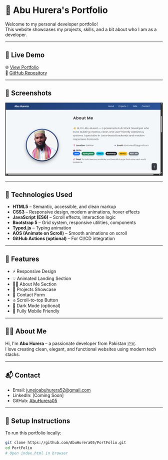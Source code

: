 # 💼 Abu Hurera's Portfolio

Welcome to my personal developer portfolio!  
This website showcases my projects, skills, and a bit about who I am as a developer.

---

## 🔗 Live Demo

🌐 [View Portfolio](https://abuhurera05.github.io/PortFolio/)  
📁 [GitHub Repository](https://github.com/AbuHurera05/PortFolio)

---

## 📸 Screenshots

![Screenshot](assets/images/Screenshot2.png)

---

## 🚀 Technologies Used

- **HTML5** – Semantic, accessible, and clean markup  
- **CSS3** – Responsive design, modern animations, hover effects  
- **JavaScript (ES6)** – Scroll effects, interaction logic  
- **Bootstrap 5** – Grid system, responsive utilities, components  
- **Typed.js** – Typing animation  
- **AOS (Animate on Scroll)** – Smooth animations on scroll  
- **GitHub Actions (optional)** – For CI/CD integration

---

## 📂 Features

- ⚡ Responsive Design
- 💡 Animated Landing Section
- 🧑‍💻 About Me Section
- 💼 Projects Showcase
- 📧 Contact Form
- 🔝 Scroll-to-top Button
- 🌙 Dark Mode (optional)
- 📱 Fully Mobile Friendly

---

## 🧑‍💻 About Me

Hi, I'm **Abu Hurera** – a passionate developer from Pakistan 🇵🇰.  
I love creating clean, elegant, and functional websites using modern tech stacks.

---

## 📬 Contact

- Email: junejoabuhurera52@gmail.com  
- LinkedIn: [Coming Soon]  
- GitHub: [AbuHurera05](https://github.com/AbuHurera05)

---

## 📌 Setup Instructions

To run this portfolio locally:

```bash
git clone https://github.com/AbuHurera05/PortFolio.git
cd PortFolio
# Open index.html in browser
